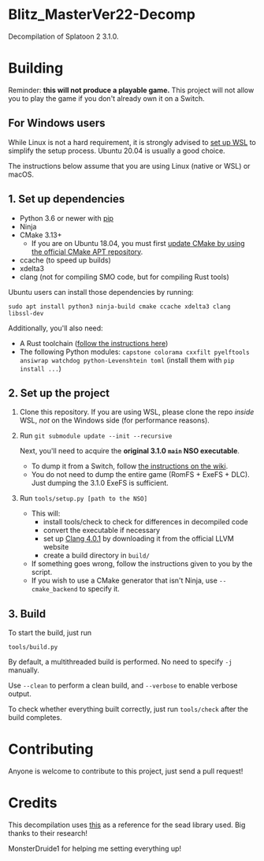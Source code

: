 # Blitz_MasterVer22-Decomp

Decompilation of Splatoon 2 3.1.0.

# Building

Reminder: **this will not produce a playable game.** This project will not allow you to play the game if you don't already own it on a Switch.

## For Windows users

While Linux is not a hard requirement, it is strongly advised to [set up WSL](https://docs.microsoft.com/en-us/windows/wsl/install-win10) to simplify the setup process. Ubuntu 20.04 is usually a good choice.

The instructions below assume that you are using Linux (native or WSL) or macOS.

## 1. Set up dependencies

* Python 3.6 or newer with [pip](https://pip.pypa.io/en/stable/installation/)
* Ninja
* CMake 3.13+
    * If you are on Ubuntu 18.04, you must first [update CMake by using the official CMake APT repository](https://apt.kitware.com/).
* ccache (to speed up builds)
* xdelta3
* clang (not for compiling SMO code, but for compiling Rust tools)

Ubuntu users can install those dependencies by running:

```shell
sudo apt install python3 ninja-build cmake ccache xdelta3 clang libssl-dev
```

Additionally, you'll also need:

* A Rust toolchain ([follow the instructions here](https://www.rust-lang.org/tools/install))
* The following Python modules: `capstone colorama cxxfilt pyelftools ansiwrap watchdog python-Levenshtein toml` (install them with `pip install ...`)

## 2. Set up the project

1. Clone this repository. If you are using WSL, please clone the repo *inside* WSL, *not* on the Windows side (for performance reasons).

2. Run `git submodule update --init --recursive`

    Next, you'll need to acquire the **original 3.1.0 `main` NSO executable**.

    * To dump it from a Switch, follow [the instructions on the wiki](https://zeldamods.org/wiki/Help:Dumping_games#Dumping_binaries_.28executable_files.29).
    * You do not need to dump the entire game (RomFS + ExeFS + DLC). Just dumping the 3.1.0 ExeFS is sufficient.

3. Run `tools/setup.py [path to the NSO]`
    * This will:
        * install tools/check to check for differences in decompiled code
        * convert the executable if necessary
        * set up [Clang 4.0.1](https://releases.llvm.org/download.html#4.0.1) by downloading it from the official LLVM website
        * create a build directory in `build/`
    * If something goes wrong, follow the instructions given to you by the script.
    * If you wish to use a CMake generator that isn't Ninja, use `--cmake_backend` to specify it.

## 3. Build

To start the build, just run

```shell
tools/build.py
```

By default, a multithreaded build is performed. No need to specify `-j` manually.

Use `--clean` to perform a clean build, and `--verbose` to enable verbose output.

To check whether everything built correctly, just run `tools/check` after the build completes.

# Contributing
Anyone is welcome to contribute to this project, just send a pull request!

# Credits
This decompilation uses [this](https://github.com/open-ead/sead) as a reference for the sead library used. Big thanks to their research!

MonsterDruide1 for helping me setting everything up!
